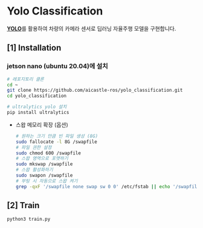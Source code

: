 # Yolo Classification

[**YOLO**](https://docs.ultralytics.com/)를 활용하여 차량의 카메라 센서로 딥러닝 자율주행 모델을 구현합니다.

## [1] Installation

### jetson nano (ubuntu 20.04)에 설치

```bash
# 레포지토리 클론
cd ~
git clone https://github.com/aicastle-ros/yolo_classification.git
cd yolo_classification

# ultralytics yolo 설치
pip install ultralytics
```

- 스왑 메모리 확장 (옵션)
    ```bash
    # 원하는 크기 만큼 빈 파일 생성 (8G)
    sudo fallocate -l 8G /swapfile
    # 파일 권한 설정
    sudo chmod 600 /swapfile
    # 스왑 영역으로 포맷하기
    sudo mkswap /swapfile
    # 스왑 활성화하기
    sudo swapon /swapfile
    # 부팅 시 자동으로 스왑 켜기
    grep -qxF '/swapfile none swap sw 0 0' /etc/fstab || echo '/swapfile none swap sw 0 0' | sudo tee -a /etc/fstab
    ```


## [2] Train

```bash
python3 train.py
```